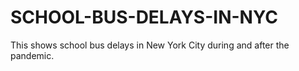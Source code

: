 # SCHOOL-BUS-DELAYS-IN-NYC
This shows school bus delays in New York City during and after the pandemic.
